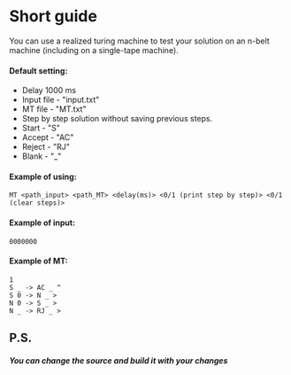 # Short guide

You can use a realized turing machine to test your solution on an n-belt machine (including on a single-tape machine).
#### Default setting:
 - Delay 1000 ms
 - Input file - "input.txt"
 - MT file - "MT.txt"
 - Step by step solution without saving previous steps.
 - Start - "S"
 - Accept - "AC"
 - Reject - "RJ"
 - Blank - "_"

#### Example of using:
```
MT <path_input> <path_MT> <delay(ms)> <0/1 (print step by step)> <0/1 (clear steps)>
```

#### Example of input:
```
0000000
```

#### Example of MT:
```
1
S _ -> AC _ ^
S 0 -> N _ >
N 0 -> S _ >
N _ -> RJ _ >
```

## P.S.
##### You can change the source and build it with your changes
